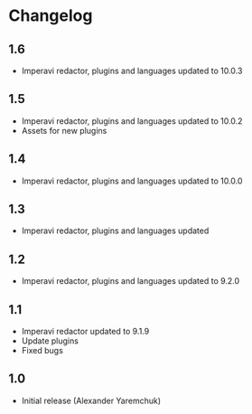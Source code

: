 Changelog
=========

1.6
------

- Imperavi redactor, plugins and languages updated to 10.0.3

1.5
------

- Imperavi redactor, plugins and languages updated to 10.0.2
- Assets for new plugins

1.4
------

- Imperavi redactor, plugins and languages updated to 10.0.0

1.3
------

- Imperavi redactor, plugins and languages updated

1.2
------

- Imperavi redactor, plugins and languages updated to 9.2.0 

1.1
----

- Imperavi redactor updated to 9.1.9
- Update plugins
- Fixed bugs

1.0
---

- Initial release (Alexander Yaremchuk)